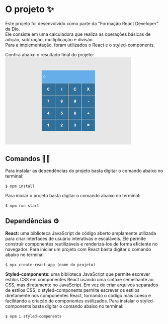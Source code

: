 # O projeto ✨

Este projeto foi desenvolvido como parte da "Formação React Developer" da Dio.<br>
Ele consiste em uma calculadora que realiza as operações básicas de adição, subtração, multiplicação e divisão.<br>
Para a implementação, foram utilizados o React e o styled-components.

Confira abaixo o resultado final do projeto:<br>
<img src="./src/img/calculadora.gif" alt="Exibindo projeto" width="400px" />

## Comandos 🧙‍♂️

Para instalar as dependências do projeto basta digitar o comando abaixo no terminal:

`$ npm install`

Para iniciar o projeto basta digitar o comando abaixo no terminal:

`$ npm run start`

## Dependências ⚙

**React:** uma biblioteca JavaScript de código aberto amplamente utilizada para criar interfaces de usuário interativas e escaláveis. Ele permite construir componentes reutilizáveis e renderizá-los de forma eficiente no navegador.
Para iniciar um projeto com React basta digitar o comando abaixo no terminal:

`$ npx create-react-app (nome do projeto)`

**Styled-components:** uma biblioteca JavaScript que permite escrever estilos CSS em componentes React usando uma sintaxe semelhante ao CSS, mas diretamente no JavaScript. Em vez de criar arquivos separados de estilos CSS, o styled-components permite escrever os estilos diretamente nos componentes React, tornando o código mais coeso e facilitando a criação de componentes estilizados.
Para instalar o styled-components basta digitar o comando abaixo no terminal:

`$ npm i styled-components`